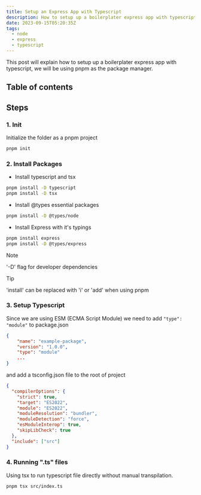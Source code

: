 ```yaml
---
title: Setup an Express App with Typescript
description: How to setup up a boilerplater express app with typescript
date: 2023-09-15T05:20:35Z
tags:
  - node
  - express
  - typescript
---
```


This post will explain how to setup up a boilerplater express app with typescript, we will be using pnpm as the package manager.

## Table of contents

## Steps

### 1. Init

Initialize the folder as a pnpm project

```bash frame="none"
pnpm init
```

### 2. Install Packages

- Install typescript and tsx

```bash frame="none"
pnpm install -D typescript
pnpm install -D tsx
```

- Install @types essential packages

```bash frame="none"
pnpm install -D @types/node
```

- Install Express with it's typings

```bash frame="none"
pnpm install express
pnpm install -D @types/express
```

> [!note]
> '-D' flag for developer dependencies

> [!tip]
> 'install' can be replaced with 'i' or 'add' when using pnpm

### 3. Setup Typescript

Since we are using ESM (ECMA Script Module) we need to add `"type": "module"` to package.json

```json title="package.json" {4}
{
	"name": "example-package",
	"version": "1.0.0",
	"type": "module"
	...
}
```

and add a tsconfig.json file to the root of project

```json title="tsconfig.json"
{
  "compilerOptions": {
    "strict": true,
    "target": "ES2022",
    "module": "ES2022",
    "moduleResolution": "bundler",
    "moduleDetection": "force",
    "esModuleInterop": true,
    "skipLibCheck": true
  },
  "include": ["src"]
}
```

### 4. Running ".ts" files

Using tsx to run typescript file directly without manual transpilation.

```bash frame="none"
pnpm tsx src/index.ts
```
